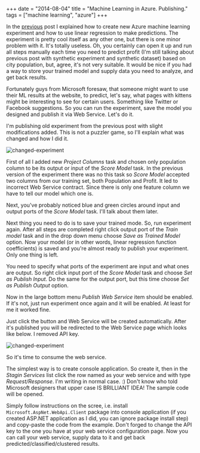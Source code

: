 +++
date = "2014-08-04"
title = "Machine Learning in Azure. Publishing."
tags = ["machine learning", "azure"]
+++

In the [previous](/2014/07/21/machine-learning-in-azure/) post I explained how to create new 
Azure machine learning experiment and how to use linear regression to make predictions.
The experiment is pretty cool itself as any other one, but there is one minor problem with it.
It's totally useless. Oh, you certainly can open it up and run all steps manually each time you need
to predict profit (I'm still talking about previous post with synthetic experiment and synthetic dataset)
based on city population, but, agree, it's not very suitable. It would be nice if you had a way
to store your trained model and supply data you need to analyze, and get back results.

<!--more-->

Fortunately guys from Microsoft foresaw, that someone might want to use their ML results 
at the website, to predict, let's say, what pages with kittens might be interesting to see for 
certain users. Something like Twitter or Facebook suggestions. So you can run the experiment, save 
the model you designed and publish it via Web Service. Let's do it.

I'm publishing old experiment from the previous post with slight modifications added.
This is not a puzzler game, so I'll explain what was changed and how I did it.

![changed-experiment](/assets/images/azure_ml_2/changed_exp.png)

First of all I added new _Project Columns_ task and chosen only population column to be its output
or input of the _Score Model_ task. In the previous version of the experiment there was no this task
so _Score Model_ accepted two columns from our training set, both Population and Profit. It led to incorrect
Web Service contract. Since there is only one feature column we have to tell our model which one is.

Next, you've probably noticed blue and green circles around input and output ports of the _Score Model_ task.
I'll talk about them later.

Next thing you need to do is to save your trained mode. So, run experiment again. After all steps are completed
right click output port of the _Train model_ task and in the drop down menu choose _Save as Trained Model_ option.
Now your model (or in other words, linear regression function coefficients) is saved and you're almost ready to
publish your experiment. Only one thing is left.

You need to specify what ports of the experiment are input and what ones are output.
So right click input port of the _Score Model_ task and choose _Set as Publish Input_. Do the same 
for the output port, but this time choose _Set as Publish Output_ option.

Now in the large bottom menu _Publish Web Service_ item should be enabled. If it's not, just run experiment
once again and it will be enabled. At least for me it worked fine.

Just click the button and Web Service will be created automatically. After it's published you will be 
redirected to the Web Service page which looks like below. I removed API key. 

![changed-experiment](/assets/images/azure_ml_2/web_service_configuration.png)

So it's time to consume the web service.

The simplest way is to create console application. So create it, then in the _Stagin Services_ list click
the row named as your web service and with type _Request/Response_. I'm writing in normal case. :) Don't know
who told Microsoft designers that upper case IS BRILLIANT IDEA! The sample code will be opened.

Simply follow instructions on the scree, i.e. install `Microsoft.AspNet.WebApi.Client` package into 
console application (if you created ASP.NET application as I did, you can ignore package install step) 
and copy-paste the code from the example. Don't forged to change the API key 
to the one you have at your web service configuration page. Now you can call your web service, supply data
to it and get back predicted/classified/clustered results.